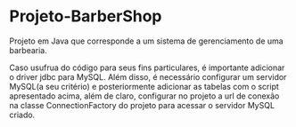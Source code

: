 # Projeto-BarberShop
Projeto em Java que corresponde a um sistema de gerenciamento de uma barbearia.

Caso usufrua do código para seus fins particulares, é importante adicionar o driver jdbc para MySQL. Além disso, é necessário configurar um servidor MySQL(a seu critério) e posteriormente adicionar as tabelas com o script apresentado acima, além de claro, configurar no projeto a url de conexão na classe ConnectionFactory do projeto para acessar o servidor MySQL criado. 

